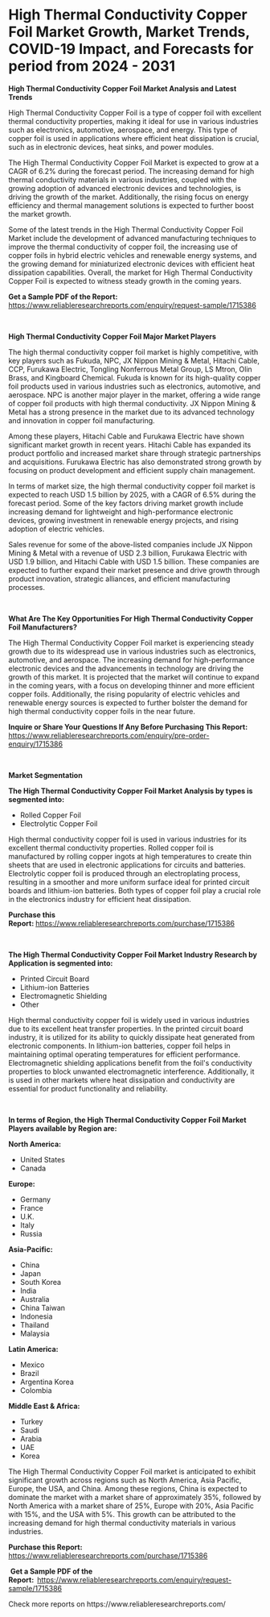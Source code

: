 <p><h1>High Thermal Conductivity Copper Foil Market Growth, Market Trends, COVID-19 Impact, and Forecasts for period from 2024 - 2031</h1></p><p><strong>High Thermal Conductivity Copper Foil Market Analysis and Latest Trends</strong></p>
<p><p>High Thermal Conductivity Copper Foil is a type of copper foil with excellent thermal conductivity properties, making it ideal for use in various industries such as electronics, automotive, aerospace, and energy. This type of copper foil is used in applications where efficient heat dissipation is crucial, such as in electronic devices, heat sinks, and power modules.</p><p>The High Thermal Conductivity Copper Foil Market is expected to grow at a CAGR of 6.2% during the forecast period. The increasing demand for high thermal conductivity materials in various industries, coupled with the growing adoption of advanced electronic devices and technologies, is driving the growth of the market. Additionally, the rising focus on energy efficiency and thermal management solutions is expected to further boost the market growth.</p><p>Some of the latest trends in the High Thermal Conductivity Copper Foil Market include the development of advanced manufacturing techniques to improve the thermal conductivity of copper foil, the increasing use of copper foils in hybrid electric vehicles and renewable energy systems, and the growing demand for miniaturized electronic devices with efficient heat dissipation capabilities. Overall, the market for High Thermal Conductivity Copper Foil is expected to witness steady growth in the coming years.</p></p>
<p><strong>Get a Sample PDF of the Report:&nbsp;</strong> <a href="https://www.reliableresearchreports.com/enquiry/request-sample/1715386">https://www.reliableresearchreports.com/enquiry/request-sample/1715386</a></p>
<p>&nbsp;</p>
<p><strong>High Thermal Conductivity Copper Foil Major Market Players</strong></p>
<p><p>The high thermal conductivity copper foil market is highly competitive, with key players such as Fukuda, NPC, JX Nippon Mining & Metal, Hitachi Cable, CCP, Furukawa Electric, Tongling Nonferrous Metal Group, LS Mtron, Olin Brass, and Kingboard Chemical. Fukuda is known for its high-quality copper foil products used in various industries such as electronics, automotive, and aerospace. NPC is another major player in the market, offering a wide range of copper foil products with high thermal conductivity. JX Nippon Mining & Metal has a strong presence in the market due to its advanced technology and innovation in copper foil manufacturing.</p><p>Among these players, Hitachi Cable and Furukawa Electric have shown significant market growth in recent years. Hitachi Cable has expanded its product portfolio and increased market share through strategic partnerships and acquisitions. Furukawa Electric has also demonstrated strong growth by focusing on product development and efficient supply chain management.</p><p>In terms of market size, the high thermal conductivity copper foil market is expected to reach USD 1.5 billion by 2025, with a CAGR of 6.5% during the forecast period. Some of the key factors driving market growth include increasing demand for lightweight and high-performance electronic devices, growing investment in renewable energy projects, and rising adoption of electric vehicles.</p><p>Sales revenue for some of the above-listed companies include JX Nippon Mining & Metal with a revenue of USD 2.3 billion, Furukawa Electric with USD 1.9 billion, and Hitachi Cable with USD 1.5 billion. These companies are expected to further expand their market presence and drive growth through product innovation, strategic alliances, and efficient manufacturing processes.</p></p>
<p>&nbsp;</p>
<p><strong>What Are The Key Opportunities For High Thermal Conductivity Copper Foil Manufacturers?</strong></p>
<p><p>The High Thermal Conductivity Copper Foil market is experiencing steady growth due to its widespread use in various industries such as electronics, automotive, and aerospace. The increasing demand for high-performance electronic devices and the advancements in technology are driving the growth of this market. It is projected that the market will continue to expand in the coming years, with a focus on developing thinner and more efficient copper foils. Additionally, the rising popularity of electric vehicles and renewable energy sources is expected to further bolster the demand for high thermal conductivity copper foils in the near future.</p></p>
<p><strong>Inquire or Share Your Questions If Any Before Purchasing This Report:</strong> <a href="https://www.reliableresearchreports.com/enquiry/pre-order-enquiry/1715386">https://www.reliableresearchreports.com/enquiry/pre-order-enquiry/1715386</a></p>
<p>&nbsp;</p>
<p><strong>Market Segmentation</strong></p>
<p><strong>The High Thermal Conductivity Copper Foil Market Analysis by types is segmented into:</strong></p>
<p><ul><li>Rolled Copper Foil</li><li>Electrolytic Copper Foil</li></ul></p>
<p><p>High thermal conductivity copper foil is used in various industries for its excellent thermal conductivity properties. Rolled copper foil is manufactured by rolling copper ingots at high temperatures to create thin sheets that are used in electronic applications for circuits and batteries. Electrolytic copper foil is produced through an electroplating process, resulting in a smoother and more uniform surface ideal for printed circuit boards and lithium-ion batteries. Both types of copper foil play a crucial role in the electronics industry for efficient heat dissipation.</p></p>
<p><strong>Purchase this Report:&nbsp;</strong><a href="https://www.reliableresearchreports.com/purchase/1715386">https://www.reliableresearchreports.com/purchase/1715386</a></p>
<p>&nbsp;</p>
<p><strong>The High Thermal Conductivity Copper Foil Market Industry Research by Application is segmented into:</strong></p>
<p><ul><li>Printed Circuit Board</li><li>Lithium-ion Batteries</li><li>Electromagnetic Shielding</li><li>Other</li></ul></p>
<p><p>High thermal conductivity copper foil is widely used in various industries due to its excellent heat transfer properties. In the printed circuit board industry, it is utilized for its ability to quickly dissipate heat generated from electronic components. In lithium-ion batteries, copper foil helps in maintaining optimal operating temperatures for efficient performance. Electromagnetic shielding applications benefit from the foil's conductivity properties to block unwanted electromagnetic interference. Additionally, it is used in other markets where heat dissipation and conductivity are essential for product functionality and reliability.</p></p>
<p>&nbsp;</p>
<p><strong>In terms of Region, the High Thermal Conductivity Copper Foil Market Players available by Region are:</strong></p>
<p>
    <p> <strong> North America: </strong>
        <ul>
            <li>United States</li>
            <li>Canada</li>
        </ul>
        </p> 
    <p> <strong> Europe: </strong>
        <ul>
            <li>Germany</li>
            <li>France</li>
            <li>U.K.</li>
            <li>Italy</li>
            <li>Russia</li>
        </ul>
        </p> 
    <p> <strong> Asia-Pacific: </strong>
        <ul>
            <li>China</li>
            <li>Japan</li>
            <li>South Korea</li>
            <li>India</li>
            <li>Australia</li>
            <li>China Taiwan</li>
            <li>Indonesia</li>
            <li>Thailand</li>
            <li>Malaysia</li>
        </ul>
        </p> 
    <p> <strong> Latin America: </strong>
        <ul>
            <li>Mexico</li>
            <li>Brazil</li>
            <li>Argentina Korea</li>
            <li>Colombia</li>
        </ul>
        </p> 
    <p> <strong> Middle East & Africa: </strong>
        <ul>
            <li>Turkey</li>
            <li>Saudi</li>
            <li>Arabia</li>
            <li>UAE</li>
            <li>Korea</li>
        </ul>
    </p>
    </p>
<p><p>The High Thermal Conductivity Copper Foil market is anticipated to exhibit significant growth across regions such as North America, Asia Pacific, Europe, the USA, and China. Among these regions, China is expected to dominate the market with a market share of approximately 35%, followed by North America with a market share of 25%, Europe with 20%, Asia Pacific with 15%, and the USA with 5%. This growth can be attributed to the increasing demand for high thermal conductivity materials in various industries.</p></p>
<p><strong>Purchase this Report: </strong><a href="https://www.reliableresearchreports.com/purchase/1715386">https://www.reliableresearchreports.com/purchase/1715386</a></p>
<p>&nbsp;<strong>Get a Sample PDF of the Report:&nbsp;&nbsp;</strong><a href="https://www.reliableresearchreports.com/enquiry/request-sample/1715386">https://www.reliableresearchreports.com/enquiry/request-sample/1715386</a></p>
<p><strong></strong></p>
<p>Check more reports on https://www.reliableresearchreports.com/</p>